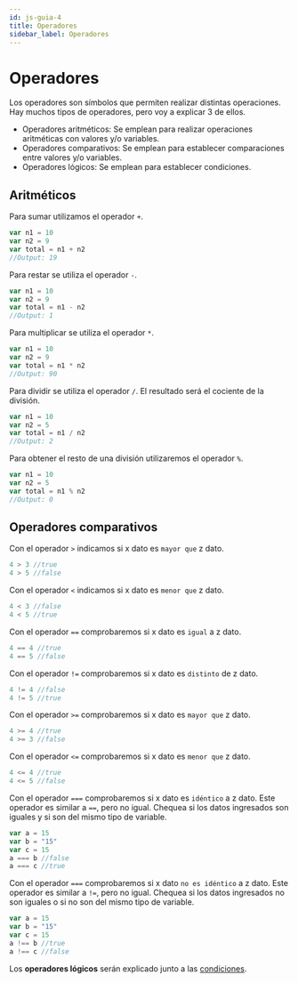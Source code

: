 ```yaml
---
id: js-guia-4
title: Operadores
sidebar_label: Operadores
---
```


# Operadores
Los operadores son símbolos que permiten realizar distintas operaciones. Hay muchos tipos de operadores, pero voy a explicar 3 de ellos.

  *  Operadores aritméticos: Se emplean para realizar operaciones aritméticas con valores y/o variables.
  *  Operadores comparativos: Se emplean para establecer comparaciones entre valores y/o variables.
  *  Operadores lógicos: Se emplean para establecer condiciones.

## Aritméticos

Para sumar utilizamos el operador `+`.

```js
var n1 = 10
var n2 = 9
var total = n1 + n2
//Output: 19
```

Para restar se utiliza el operador `-`.

```js
var n1 = 10
var n2 = 9
var total = n1 - n2
//Output: 1
```

Para multiplicar se utiliza el operador `*`.

```js
var n1 = 10
var n2 = 9
var total = n1 * n2
//Output: 90
```

Para dividir se utiliza el operador `/`. El resultado será el cociente de la división.

```js
var n1 = 10
var n2 = 5
var total = n1 / n2
//Output: 2
```

Para obtener el resto de una división utilizaremos el operador `%`.

```js
var n1 = 10
var n2 = 5
var total = n1 % n2
//Output: 0
```

## Operadores comparativos

Con el operador `>` indicamos si x dato es `mayor que` z dato.

```js
4 > 3 //true
4 > 5 //false
```

Con el operador `<` indicamos si x dato es `menor que` z dato.

```js
4 < 3 //false
4 < 5 //true
```

Con el operador `==` comprobaremos si x dato es `igual` a z dato.

```js
4 == 4 //true
4 == 5 //false
```

Con el operador `!=` comprobaremos si x dato es `distinto` de z dato.

```js
4 != 4 //false
4 != 5 //true
```

Con el operador `>=` comprobaremos si x dato es `mayor que` z dato.

```js
4 >= 4 //true
4 >= 3 //false
```

Con el operador `<=` comprobaremos si x dato es `menor que` z dato.

```js
4 <= 4 //true
4 <= 5 //false
```

Con el operador `===` comprobaremos si x dato es `idéntico` a z dato.
Este operador es similar a `==`, pero no igual.
Chequea si los datos ingresados son iguales y si son del mismo tipo de variable.

```js
var a = 15
var b = "15"
var c = 15
a === b //false
a === c //true
```

Con el operador `===` comprobaremos si x dato `no es idéntico` a z dato.
Este operador es similar a `!=`, pero no igual.
Chequea si los datos ingresados no son iguales o si no son del mismo tipo de variable.

```js
var a = 15
var b = "15"
var c = 15
a !== b //true
a !== c //false
```

Los **operadores lógicos** serán explicado junto a las [condiciones](/js/cond.md).
